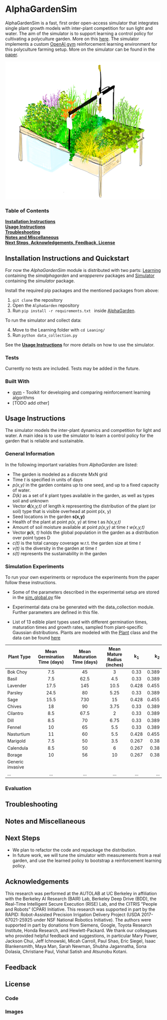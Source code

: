 # AlphaGardenSim

AlphaGardenSim is a fast, first order open-access simulator that integrates single plant growth models with inter-plant 
competition for sun light and water. The aim of the simulator is to support learning a control policy for cultivating
a polyculture garden. More on this [here](https://goldberg.berkeley.edu/art/AlphaGarden/). 
The simulator implements a custom [OpenAI gym](https://gym.openai.com/) reinforcement learning environment for this 
polyculture farming setup. More on the simulator can be found in the [paper]().

![AlphaGarden Watercolering](store-assets/watercolorAlphaGarden.png)

### Table of Contents
**[Installation Instructions](#installation-instructions)**<br>
**[Usage Instructions](#usage-instructions)**<br>
**[Troubleshooting](#troubleshooting)**<br>
**[Notes and Miscellaneous](#notes-and-miscellaneous)**<br>
**[Next Steps, Acknowledgements, Feedback, License](#next-steps)**<br>

## Installation Instructions and Quickstart

For now the *AlphaGardenSim* module is distributed with two parts: [Learning](https://github.com/BerkeleyAutomation/AlphaGarden/Learning) 
containing the *simalphagarden* and *wrapperenv* packages and [Simulator](https://github.com/BerkeleyAutomation/AlphaGarden/Simulator) 
containing the *simulator* package.

Install the required pip packages and the mentioned packages from above:

1. `git clone` the repository
2. Open the `AlphaGarden` repository 
3. Run ```pip install -r requirements.txt ``` inside [AlphaGarden](https://github.com/BerkeleyAutomation/AlphaGarden/). 

To run the simulator and collect data:

4. Move to the Learning folder with `cd Leaning/`
5. Run `python data_collection.py`

See the **[Usage Instructions](#usage-instructions)** for more details on how to use the simulator.

### Tests

Currently no tests are included. Tests may be added in the future.

### Built With

* [gym](https://gym.openai.com/) - Toolkit for developing and comparing reinforcement learning algorithms
* [TODO add other]

## Usage Instructions

The simulator models the inter-plant dynamics and competition for light and water. A main idea is to use the simulator
to learn a control policy for the garden that is reliable and sustainable.

### General Information

In the following important variables from *AlphaGarden* are listed:

* The garden is modeled as a discrete MxN grid
* Time *t* is specified in units of days
* *p(x,y)* in the garden contains up to one seed, and up to a fixed capacity of water.
* *D(k)* as a set of *k* plant types available in the garden, as well as types soil and unknown
* Vector **d**_(x,y,t)_ of length k representing the distribution of the plant (or soil) type that is visible overhead at point p(x, y)
* Seed locations in the garden **s(x,y)**
* Health of the plant at point *p(x, y)* at time t as *h(x,y,t)*
* Amount of soil moisture available at point *p(x,y)* at time *t* *w(x,y,t)*
* Vector **p**_(k, t)_ holds the global population in the garden as a distribution over point types D
* *c(t)* is the total canopy coverage w.r.t. the garden size at time *t*
* *v(t)* is the diversity in the garden at time *t*
* *s(t)* represents the sustainability in the garden

### Simulation Experiments

To run your own experiments or reproduce the experiments from the paper follow these instructions.

* Some of the parameters described in the experimental setup are stored in the [sim_global.py](https://github.com/BerkeleyAutomation/AlphaGarden/Simulator/simulator/sim_globals.py) file 

* Experimental data cna be generated with the data_collection module. Further parameters are defined in this file.

* List of 13 edible plant types used with different germination times, maturation times and growth rates, sampled from plant-specific Gaussian distributions.
Plants are modeled with the [Plant](https://github.com/BerkeleyAutomation/AlphaGarden/Simulator/simulator/plant.py) class and the data can be found [here](https://github.com/BerkeleyAutomation/AlphaGarden/Simulator/simulator/plant_presets.py)

| Plant Type      | Mean Germination Time (days)  | Mean Maturation Time (days)  | Mean Mature Radius (inches) | k<sub>1</sub> | k<sub>2</sub> |
| --------------- |:-----------------------------:|:----------------------------:|:---------------------------:|:-------------:| -------------:|
| Bok Choy        |7.5                            |45                            |3                            |0.33           |0.389          |
| Basil           |7.5                            |62.5                          |4.5                          |0.33           |0.389          |
| Lavender        |17.5                           |145                           |10.5                         |0.428          |0.455          |
| Parsley         |24.5                           |80                            |5.25                         |0.33           |0.389          |
| Sage            |15.5                           |730                           |15                           |0.428          |0.455          |
| Chives          |18                             |90                            |3.75                         |0.33           |0.389          |
| Cilantro        |8.5                            |67.5                          |2                            |0.33           |0.389          |
| Dill            |8.5                            |70                            |6.75                         |0.33           |0.389          |
| Fennel          |10                             |65                            |5.5                          |0.33           |0.389          |
| Nasturtium      |11                             |60                            |5.5                          |0.428          |0.455          |
| Marigold        |7.5                            |50                            |3.5                          |0.267          |0.38           |
| Calendula       |8.5                            |50                            |6                            |0.267          |0.38           |
| Borage          |10                             |56                            |10                           |0.267          |0.38           |
| Generic invasive| | | | |
| ...     | ... |... |... |... | ... |

### Evaluation

## Troubleshooting

## Notes and Miscellaneous

## Next Steps

* We plan to refactor the code and repackage the distribution.
* In future work, we will tune the simulator with measurements from a real garden, and use the learned policy to bootstrap a reinforcement learning policy.

## Acknowledgements

This research was performed at the AUTOLAB at UC Berkeley in affiliation with the Berkeley AI Research (BAIR) Lab, Berkeley Deep Drive (BDD), 
the Real-Time Intelligent Secure Execution (RISE) Lab, and the CITRIS ”People and Robots” (CPAR) Initiative. 
This research was supported in part by the RAPID: Robot-Assisted Precision Irrigation Delivery Project (USDA 2017-67021-25925 
under NSF National Robotics Initiative). The authors were supported in part by donations from Siemens, Google, Toyota Research Institute,
Honda Research, and Hewlett-Packard. We thank our colleagues who provided helpful feedback and suggestions, in particular Mary Power, 
Jackson Chui, Jeff Ichnowski, Micah Carroll, Paul Shao, Eric Siegel, Isaac Blankensmith, Maya Man, Sarah Newman, Shubha Jagannatha, 
Sona Dolasia, Christiane Paul, Vishal Satish and Atsunobu Kotani.

## Feedback

## License

### Code

### Images

